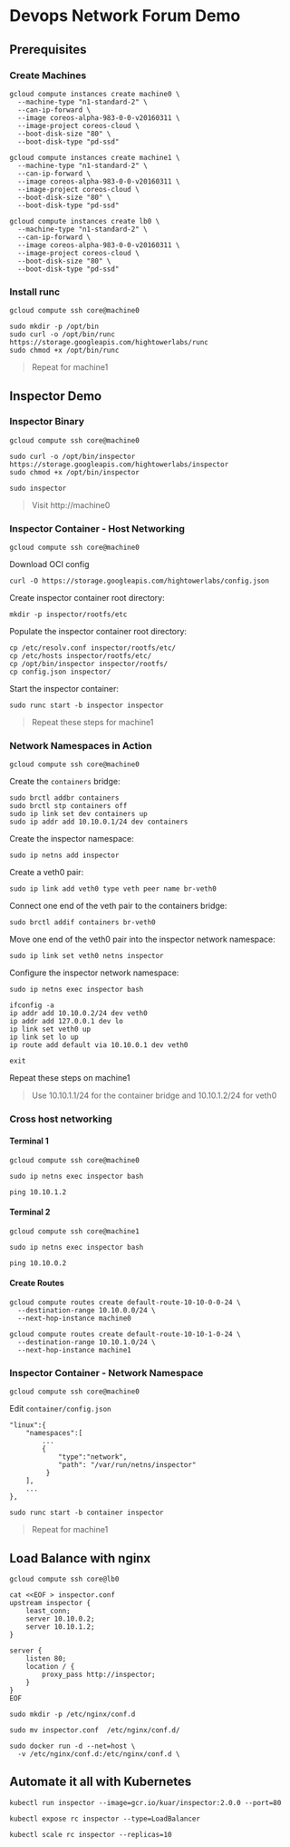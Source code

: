 # Devops Network Forum Demo

## Prerequisites

### Create Machines

```
gcloud compute instances create machine0 \
  --machine-type "n1-standard-2" \
  --can-ip-forward \
  --image coreos-alpha-983-0-0-v20160311 \
  --image-project coreos-cloud \
  --boot-disk-size "80" \
  --boot-disk-type "pd-ssd"
```

```
gcloud compute instances create machine1 \
  --machine-type "n1-standard-2" \
  --can-ip-forward \
  --image coreos-alpha-983-0-0-v20160311 \
  --image-project coreos-cloud \
  --boot-disk-size "80" \
  --boot-disk-type "pd-ssd"
```

```
gcloud compute instances create lb0 \
  --machine-type "n1-standard-2" \
  --can-ip-forward \
  --image coreos-alpha-983-0-0-v20160311 \
  --image-project coreos-cloud \
  --boot-disk-size "80" \
  --boot-disk-type "pd-ssd"
```

### Install runc

```
gcloud compute ssh core@machine0
```

```
sudo mkdir -p /opt/bin
sudo curl -o /opt/bin/runc https://storage.googleapis.com/hightowerlabs/runc
sudo chmod +x /opt/bin/runc
```

> Repeat for machine1


## Inspector Demo

### Inspector Binary

```
gcloud compute ssh core@machine0
```

```
sudo curl -o /opt/bin/inspector https://storage.googleapis.com/hightowerlabs/inspector
sudo chmod +x /opt/bin/inspector
```

```
sudo inspector
```

> Visit http://machine0

### Inspector Container - Host Networking

```
gcloud compute ssh core@machine0
```

Download OCI config

```
curl -O https://storage.googleapis.com/hightowerlabs/config.json
```

Create inspector container root directory:

```
mkdir -p inspector/rootfs/etc
```

Populate the inspector container root directory:

```
cp /etc/resolv.conf inspector/rootfs/etc/
cp /etc/hosts inspector/rootfs/etc/
cp /opt/bin/inspector inspector/rootfs/
cp config.json inspector/
```

Start the inspector container:

```
sudo runc start -b inspector inspector
```

> Repeat these steps for machine1


### Network Namespaces in Action

```
gcloud compute ssh core@machine0
```

Create the `containers` bridge:

```
sudo brctl addbr containers
sudo brctl stp containers off
sudo ip link set dev containers up
sudo ip addr add 10.10.0.1/24 dev containers
```

Create the inspector namespace:

```
sudo ip netns add inspector
```

Create a veth0 pair:

```
sudo ip link add veth0 type veth peer name br-veth0
```

Connect one end of the veth pair to the containers bridge:

```
sudo brctl addif containers br-veth0
```

Move one end of the veth0 pair into the inspector network namespace:

```
sudo ip link set veth0 netns inspector
```

Configure the inspector network namespace:

```
sudo ip netns exec inspector bash
```

```
ifconfig -a
ip addr add 10.10.0.2/24 dev veth0
ip addr add 127.0.0.1 dev lo
ip link set veth0 up
ip link set lo up
ip route add default via 10.10.0.1 dev veth0
```

```
exit
```


Repeat these steps on machine1

> Use 10.10.1.1/24 for the container bridge and 10.10.1.2/24 for veth0


### Cross host networking

#### Terminal 1

```
gcloud compute ssh core@machine0
```

```
sudo ip netns exec inspector bash
```

```
ping 10.10.1.2
```

#### Terminal 2

```
gcloud compute ssh core@machine1
```

```
sudo ip netns exec inspector bash
```

```
ping 10.10.0.2
```

#### Create Routes

```
gcloud compute routes create default-route-10-10-0-0-24 \
  --destination-range 10.10.0.0/24 \
  --next-hop-instance machine0
```
  
```
gcloud compute routes create default-route-10-10-1-0-24 \
  --destination-range 10.10.1.0/24 \
  --next-hop-instance machine1
```


### Inspector Container - Network Namespace

```
gcloud compute ssh core@machine0
```

Edit `container/config.json`

```
"linux":{
    "namespaces":[ 
        ...
        {
            "type":"network",
            "path": "/var/run/netns/inspector"
         }
    ],
    ...  
},
```

```
sudo runc start -b container inspector
```

> Repeat for machine1


## Load Balance with nginx

```
gcloud compute ssh core@lb0
```

```
cat <<EOF > inspector.conf
upstream inspector {
    least_conn;
    server 10.10.0.2;
    server 10.10.1.2;
}

server {
    listen 80;
    location / {
        proxy_pass http://inspector;
    }
}
EOF
```

```
sudo mkdir -p /etc/nginx/conf.d
```

```
sudo mv inspector.conf  /etc/nginx/conf.d/
```

```
sudo docker run -d --net=host \
  -v /etc/nginx/conf.d:/etc/nginx/conf.d \
```


## Automate it all with Kubernetes

```
kubectl run inspector --image=gcr.io/kuar/inspector:2.0.0 --port=80
```

```
kubectl expose rc inspector --type=LoadBalancer
```

```
kubectl scale rc inspector --replicas=10
```
